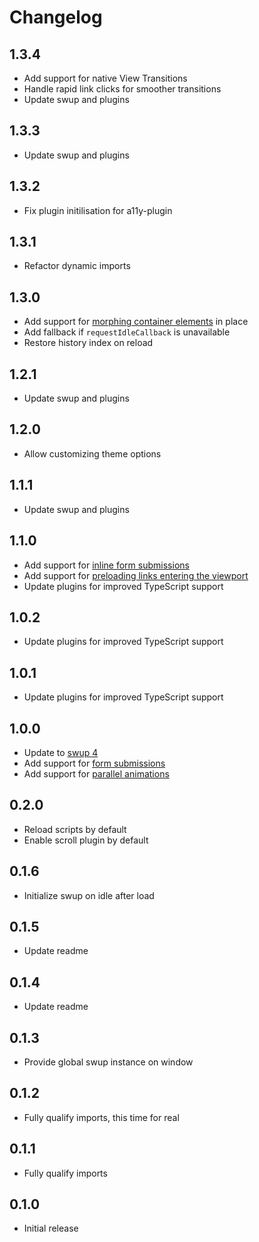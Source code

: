 # Changelog

## 1.3.4

- Add support for native View Transitions
- Handle rapid link clicks for smoother transitions
- Update swup and plugins

## 1.3.3

- Update swup and plugins

## 1.3.2

- Fix plugin initilisation for a11y-plugin

## 1.3.1

- Refactor dynamic imports

## 1.3.0

- Add support for [morphing container elements](https://github.com/swup/astro#configmorph) in place
- Add fallback if `requestIdleCallback` is unavailable
- Restore history index on reload

## 1.2.1

- Update swup and plugins

## 1.2.0

- Allow customizing theme options

## 1.1.1

- Update swup and plugins

## 1.1.0

- Add support for [inline form submissions](https://swup.js.org/plugins/forms-plugin/#inline-forms)
- Add support for [preloading links entering the viewport](https://swup.js.org/plugins/preload-plugin/#preload-visible-links)
- Update plugins for improved TypeScript support

## 1.0.2

- Update plugins for improved TypeScript support

## 1.0.1

- Update plugins for improved TypeScript support

## 1.0.0

- Update to [swup 4](https://swup.js.org/announcements/swup-4/)
- Add support for [form submissions](https://swup.js.org/plugins/forms-plugin/)
- Add support for [parallel animations](https://swup.js.org/plugins/parallel-plugin/)

## 0.2.0

- Reload scripts by default
- Enable scroll plugin by default

## 0.1.6

- Initialize swup on idle after load

## 0.1.5

- Update readme

## 0.1.4

- Update readme

## 0.1.3

- Provide global swup instance on window

## 0.1.2

- Fully qualify imports, this time for real

## 0.1.1

- Fully qualify imports

## 0.1.0

- Initial release
